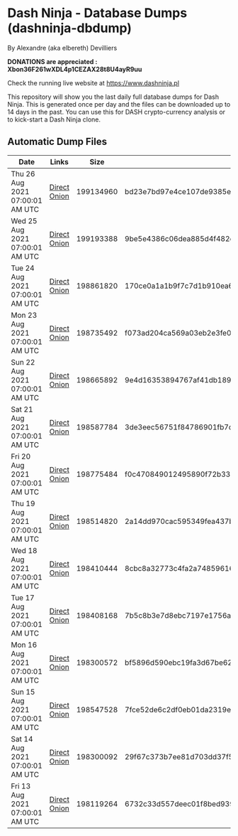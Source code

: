 # Dash Ninja - Database Dumps (dashninja-dbdump)
By Alexandre (aka elbereth) Devilliers

**DONATIONS are appreciated : Xbon36F261wXDL4p1CEZAX28t8U4ayR9uu**

Check the running live website at https://www.dashninja.pl

This repository will show you the last daily full database dumps for Dash Ninja. This is generated once per day and the files can be downloaded up to 14 days in the past.
You can use this for DASH crypto-currency analysis or to kick-start a Dash Ninja clone.


## Automatic Dump Files
| Date | Links | Size | SHA256 |
|--|--|--|--|
| Thu 26 Aug 2021 07:00:01 AM UTC | [Direct](https://oshi.at/PrGhHo) [Onion](http://oshiatwowvdbshka.onion/PrGhHo) | 199134960 | bd23e7bd97e4ce107de9385e6f7a7507a83a5b66a22a0e8b2a05149f3095cd2c | 
| Wed 25 Aug 2021 07:00:01 AM UTC | [Direct](https://oshi.at/AmPXfd) [Onion](http://oshiatwowvdbshka.onion/AmPXfd) | 199193388 | 9be5e4386c06dea885d4f482d6c48d123c09b1226f2f0d26ae400268a5856b9d | 
| Tue 24 Aug 2021 07:00:01 AM UTC | [Direct](https://oshi.at/ojZJyT) [Onion](http://oshiatwowvdbshka.onion/ojZJyT) | 198861820 | 170ce0a1a1b9f7c7d1b910ea664d79ad561b0ec9b3272d6e59d7231e7bd45d9f | 
| Mon 23 Aug 2021 07:00:01 AM UTC | [Direct](https://oshi.at/FjFoAb) [Onion](http://oshiatwowvdbshka.onion/FjFoAb) | 198735492 | f073ad204ca569a03eb2e3fe0e5463de712f12759b4a348248e88f057095db35 | 
| Sun 22 Aug 2021 07:00:01 AM UTC | [Direct](https://oshi.at/hUNvRg) [Onion](http://oshiatwowvdbshka.onion/hUNvRg) | 198665892 | 9e4d16353894767af41db189a216f5b96a4f3f0cfd1ce198667f2e01041732ae | 
| Sat 21 Aug 2021 07:00:01 AM UTC | [Direct](https://oshi.at/hjcLkh) [Onion](http://oshiatwowvdbshka.onion/hjcLkh) | 198587784 | 3de3eec56751f84786901fb7c6604c080ea59ba496543b86772ef0babbf5d29a | 
| Fri 20 Aug 2021 07:00:01 AM UTC | [Direct](https://oshi.at/qJsGLP) [Onion](http://oshiatwowvdbshka.onion/qJsGLP) | 198775484 | f0c470849012495890f72b3303b88460b29ac3d156542f55da87466f240c3ad9 | 
| Thu 19 Aug 2021 07:00:01 AM UTC | [Direct](https://oshi.at/yRqDXk) [Onion](http://oshiatwowvdbshka.onion/yRqDXk) | 198514820 | 2a14dd970cac595349fea437b8eedd1e1cfe7106c2f2ddc65f05d640e8ee8fcf | 
| Wed 18 Aug 2021 07:00:01 AM UTC | [Direct](https://oshi.at/wrTXNj) [Onion](http://oshiatwowvdbshka.onion/wrTXNj) | 198410444 | 8cbc8a32773c4fa2a748596163804f5c806c114ab7e4a0862d195cd5b3d0df58 | 
| Tue 17 Aug 2021 07:00:01 AM UTC | [Direct](https://oshi.at/tAeroF) [Onion](http://oshiatwowvdbshka.onion/tAeroF) | 198408168 | 7b5c8b3e7d8ebc7197e1756afa1544c8a1474e13237eea36e10159e0036ca222 | 
| Mon 16 Aug 2021 07:00:01 AM UTC | [Direct](https://oshi.at/hBrbEj) [Onion](http://oshiatwowvdbshka.onion/hBrbEj) | 198300572 | bf5896d590ebc19fa3d67be62d8b97ebcd2d731bb721c7f272fe286f9203f4d5 | 
| Sun 15 Aug 2021 07:00:01 AM UTC | [Direct](https://oshi.at/xcALwp) [Onion](http://oshiatwowvdbshka.onion/xcALwp) | 198547528 | 7fce52de6c2df0eb01da2319e78a1d0f5586dfa31300681b1c5f1a3a972f5c91 | 
| Sat 14 Aug 2021 07:00:01 AM UTC | [Direct](https://oshi.at/HHVCRD) [Onion](http://oshiatwowvdbshka.onion/HHVCRD) | 198300092 | 29f67c373b7ee81d703dd37f5f13c46956a739604cd8d12fc350a396d1cb04e9 | 
| Fri 13 Aug 2021 07:00:01 AM UTC | [Direct](https://oshi.at/rtXyxw) [Onion](http://oshiatwowvdbshka.onion/rtXyxw) | 198119264 | 6732c33d557deec01f8bed9396021b1dd6a263f5ddf37a807ea867a8d6613e04 | 
